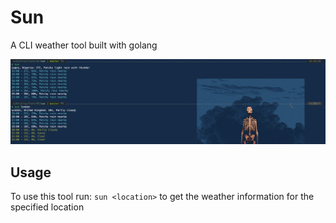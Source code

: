 # Sun

A CLI weather tool built with golang

![screenshot](./screenshot.png)

## Usage

To use this tool run:
`sun <location>` to get the weather information for the specified location
